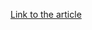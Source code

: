 [Link to the article](https://crowdstrike.com/blog/double-trouble-ransomware-data-leak-extortion-part-2/)
